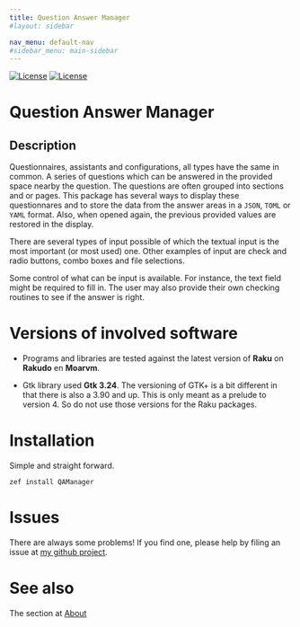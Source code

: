 ```yaml
---
title: Question Answer Manager
#layout: sidebar

nav_menu: default-nav
#sidebar_menu: main-sidebar
---
```


[![License](http://martimm.github.io/label/License-label.svg)](http://www.perlfoundation.org/artistic_license_2_0) [![License](http://martimm.github.io/label/License-label-docs.svg)](http://www.perlfoundation.org/artistic_license_2_0)


# Question Answer Manager


## Description

Questionnaires, assistants and configurations, all types have the same in common. A series of questions which can be answered in the provided space nearby the question. The questions are often grouped into sections and or pages. This package has several ways to display these questionnares and to store the data from the answer areas in a `JSON`, `TOML` or `YAML` format. Also, when opened again, the previous provided values are restored in the display.

There are several types of input possible of which the textual input is the most important (or most used) one. Other examples of input are check and radio buttons, combo boxes and file selections.

Some control of what can be input is available. For instance, the text field might be required to fill in. The user may also provide their own checking routines to see if the answer is right.


# Versions of involved software

* Programs and libraries are tested against the latest version of **Raku** on **Rakudo** en **Moarvm**.

* Gtk library used **Gtk 3.24**. The versioning of GTK+ is a bit different in that there is also a 3.90 and up. This is only meant as a prelude to version 4. So do not use those versions for the Raku packages.


# Installation

Simple and straight forward.

`zef install QAManager`


# Issues

There are always some problems! If you find one, please help by filing an issue at [my github project](https://github.com/MARTIMM/qa-manager/issues).


# See also
The section at [About](content-docs/About/about.html)
